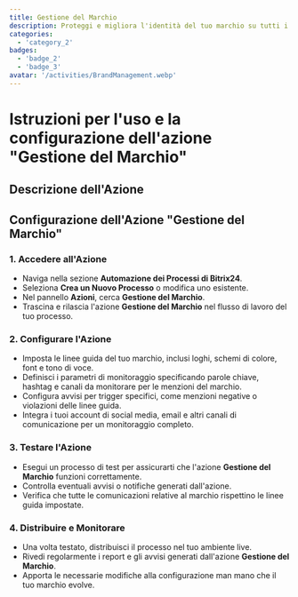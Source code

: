 ```yaml
---
title: Gestione del Marchio
description: Proteggi e migliora l'identità del tuo marchio su tutti i canali.
categories: 
  - 'category_2'
badges: 
  - 'badge_2'
  - 'badge_3'
avatar: '/activities/BrandManagement.webp'
---
```

# Istruzioni per l'uso e la configurazione dell'azione "Gestione del Marchio"

## Descrizione dell'Azione

## **Configurazione dell'Azione "Gestione del Marchio"**

### 1. Accedere all'Azione
- Naviga nella sezione **Automazione dei Processi di Bitrix24**.
- Seleziona **Crea un Nuovo Processo** o modifica uno esistente.
- Nel pannello **Azioni**, cerca **Gestione del Marchio**.
- Trascina e rilascia l'azione **Gestione del Marchio** nel flusso di lavoro del tuo processo.

### 2. Configurare l'Azione
- Imposta le linee guida del tuo marchio, inclusi loghi, schemi di colore, font e tono di voce.
- Definisci i parametri di monitoraggio specificando parole chiave, hashtag e canali da monitorare per le menzioni del marchio.
- Configura avvisi per trigger specifici, come menzioni negative o violazioni delle linee guida.
- Integra i tuoi account di social media, email e altri canali di comunicazione per un monitoraggio completo.

### 3. Testare l'Azione
- Esegui un processo di test per assicurarti che l'azione **Gestione del Marchio** funzioni correttamente.
- Controlla eventuali avvisi o notifiche generati dall'azione.
- Verifica che tutte le comunicazioni relative al marchio rispettino le linee guida impostate.

### 4. Distribuire e Monitorare
- Una volta testato, distribuisci il processo nel tuo ambiente live.
- Rivedi regolarmente i report e gli avvisi generati dall'azione **Gestione del Marchio**.
- Apporta le necessarie modifiche alla configurazione man mano che il tuo marchio evolve.